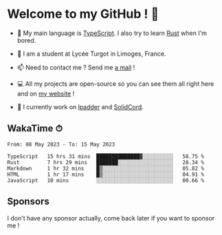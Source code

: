 # Welcome to my GitHub ! 🌃

- 🔭 My main language is [TypeScript](https://www.typescriptlang.org/). I also try to learn [Rust](https://www.rust-lang.org/) when I'm bored. 

- 🌱 I am a student at Lycée Turgot in Limoges, France.

- 📫 Need to contact me ? Send me <a href="mailto:mikkel@milescode.dev">a mail</a> !

- 💻 All my projects are open-source so you can see them all right here and on <a href="https://www.vexcited.ml">my website</a> !

- 👀 I currently work on [lpadder](https://github.com/Vexcited/lpadder) and [SolidCord](https://github.com/Vexcited/SolidCord).

## WakaTime ⏱

<!--START_SECTION:waka-->

```text
From: 08 May 2023 - To: 15 May 2023

TypeScript   15 hrs 31 mins  ██████████████▓░░░░░░░░░░   58.75 %
Rust         7 hrs 29 mins   ███████░░░░░░░░░░░░░░░░░░   28.34 %
Markdown     1 hr 32 mins    █▒░░░░░░░░░░░░░░░░░░░░░░░   05.82 %
HTML         1 hr 17 mins    █▒░░░░░░░░░░░░░░░░░░░░░░░   04.91 %
JavaScript   10 mins         ░░░░░░░░░░░░░░░░░░░░░░░░░   00.66 %
```

<!--END_SECTION:waka-->

## Sponsors

I don't have any sponsor actually, come back later if you want to sponsor me !
